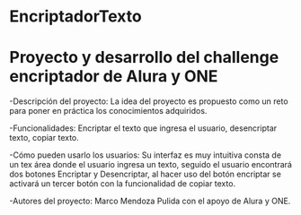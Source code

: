 # EncriptadorTexto
<h1>Proyecto y desarrollo del challenge encriptador de Alura y ONE </h1> 

-Descripción del proyecto: La idea del proyecto es propuesto como un reto para poner en práctica los conocimientos adquiridos.  

-Funcionalidades: Encriptar el texto que ingresa el usuario, desencriptar texto, copiar texto.
 
-Cómo pueden usarlo los usuarios: Su interfaz es muy intuitiva consta de un tex área donde el usuario ingresa un texto, seguido el usuario encontrará dos botones Encriptar y Desencriptar, al hacer uso del botón encriptar se activará un tercer botón con la funcionalidad de copiar texto.   

-Autores del proyecto: Marco Mendoza Pulida con el apoyo de Alura y ONE.

